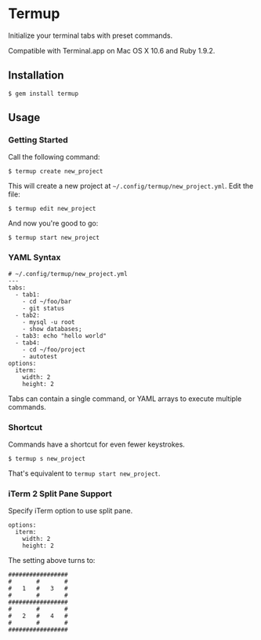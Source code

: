 Termup
======

Initialize your terminal tabs with preset commands.

Compatible with Terminal.app on Mac OS X 10.6 and Ruby 1.9.2.

Installation
------------

    $ gem install termup

Usage
-----

### Getting Started ###

Call the following command:

    $ termup create new_project

This will create a new project at `~/.config/termup/new_project.yml`. Edit the file:

    $ termup edit new_project

And now you're good to go:

    $ termup start new_project

### YAML Syntax ###

    # ~/.config/termup/new_project.yml
    ---
    tabs:
      - tab1:
        - cd ~/foo/bar
        - git status
      - tab2:
        - mysql -u root
        - show databases;
      - tab3: echo "hello world"
      - tab4:
        - cd ~/foo/project
        - autotest
    options:
      iterm:
        width: 2
        height: 2

Tabs can contain a single command, or YAML arrays to execute multiple commands.

### Shortcut ###

Commands have a shortcut for even fewer keystrokes.

    $ termup s new_project

That's equivalent to `termup start new_project`.

### iTerm 2 Split Pane Support ###

Specify iTerm option to use split pane.

    options:
      iterm:
        width: 2
        height: 2

The setting above turns to:

    #################
    #       #       #
    #   1   #   3   #
    #       #       #
    #################
    #       #       #
    #   2   #   4   #
    #       #       #
    #################
